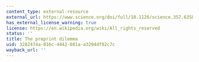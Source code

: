 ```yaml
---
content_type: external-resource
external_url: https://www.science.org/doi/full/10.1126/science.357.6358.1344
has_external_license_warning: true
license: https://en.wikipedia.org/wiki/All_rights_reserved
status: ''
title: The preprint dilemma
uid: 3282474a-016c-4442-881a-a3294df02c7c
wayback_url: ''
---
```

